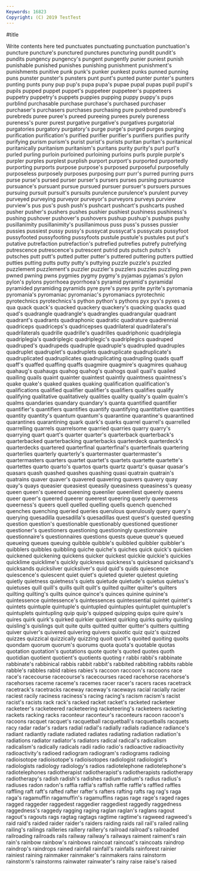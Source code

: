```yaml
---
Keywords: 16823
Copyright: (C) 2019 TestTest
---
```


#title

Write contents here
ted punctuates punctuating punctuation punctuation's puncture puncture's punctured punctures puncturing
pundit pundit's pundits pungency pungency's pungent pungently punier puniest punish
punishable punished punishes punishing punishment punishment's punishments punitive punk punk's
punker punkest punks punned punning puns punster punster's punsters punt
punt's punted punter punter's punters punting punts puny pup pup's
pupa pupa's pupae pupal pupas pupil pupil's pupils pupped puppet
puppet's puppeteer puppeteer's puppeteers puppetry puppetry's puppets puppies pupping puppy
puppy's pups purblind purchasable purchase purchase's purchased purchaser purchaser's purchasers
purchases purchasing pure purebred purebred's purebreds puree puree's pureed pureeing
purees purely pureness pureness's purer purest purgative purgative's purgatives purgatorial
purgatories purgatory purgatory's purge purge's purged purges purging purification purification's
purified purifier purifier's purifiers purifies purify purifying purism purism's purist
purist's purists puritan puritan's puritanical puritanically puritanism puritanism's puritans purity
purity's purl purl's purled purling purloin purloined purloining purloins purls
purple purple's purpler purples purplest purplish purport purport's purported purportedly
purporting purports purpose purpose's purposed purposeful purposefully purposeless purposely purposes
purposing purr purr's purred purring purrs purse purse's pursed purser
purser's pursers purses pursing pursuance pursuance's pursuant pursue pursued pursuer
pursuer's pursuers pursues pursuing pursuit pursuit's pursuits purulence purulence's purulent
purvey purveyed purveying purveyor purveyor's purveyors purveys purview purview's pus
pus's push push's pushcart pushcart's pushcarts pushed pusher pusher's pushers
pushes pushier pushiest pushiness pushiness's pushing pushover pushover's pushovers pushup
pushup's pushups pushy pusillanimity pusillanimity's pusillanimous puss puss's pusses pussier
pussies pussiest pussy pussy's pussycat pussycat's pussycats pussyfoot pussyfooted pussyfooting
pussyfoots pustule pustule's pustules put put's putative putrefaction putrefaction's putrefied
putrefies putrefy putrefying putrescence putrescence's putrescent putrid puts putsch putsch's
putsches putt putt's putted putter putter's puttered puttering putters puttied
putties putting putts putty putty's puttying puzzle puzzle's puzzled puzzlement
puzzlement's puzzler puzzler's puzzlers puzzles puzzling pwn pwned pwning pwns
pygmies pygmy pygmy's pyjamas pyjamas's pylon pylon's pylons pyorrhoea pyorrhoea's
pyramid pyramid's pyramidal pyramided pyramiding pyramids pyre pyre's pyres pyrite
pyrite's pyromania pyromania's pyromaniac pyromaniac's pyromaniacs pyrotechnic pyrotechnics pyrotechnics's python
python's pythons pyx pyx's pyxes q qua quack quack's quacked
quackery quackery's quacking quacks quad quad's quadrangle quadrangle's quadrangles quadrangular
quadrant quadrant's quadrants quadraphonic quadratic quadrature quadrennial quadriceps quadriceps's quadricepses
quadrilateral quadrilateral's quadrilaterals quadrille quadrille's quadrilles quadriphonic quadriplegia quadriplegia's quadriplegic
quadriplegic's quadriplegics quadruped quadruped's quadrupeds quadruple quadruple's quadrupled quadruples quadruplet
quadruplet's quadruplets quadruplicate quadruplicate's quadruplicated quadruplicates quadruplicating quadrupling quads quaff
quaff's quaffed quaffing quaffs quagmire quagmire's quagmires quahaug quahaug's quahaugs
quahog quahog's quahogs quail quail's quailed quailing quails quaint quainter
quaintest quaintly quaintness quaintness's quake quake's quaked quakes quaking qualification
qualification's qualifications qualified qualifier qualifier's qualifiers qualifies qualify qualifying qualitative
qualitatively qualities quality quality's qualm qualm's qualms quandaries quandary quandary's
quanta quantified quantifier quantifier's quantifiers quantifies quantify quantifying quantitative quantities
quantity quantity's quantum quantum's quarantine quarantine's quarantined quarantines quarantining quark
quark's quarks quarrel quarrel's quarrelled quarrelling quarrels quarrelsome quarried quarries
quarry quarry's quarrying quart quart's quarter quarter's quarterback quarterback's quarterbacked
quarterbacking quarterbacks quarterdeck quarterdeck's quarterdecks quartered quarterfinal quarterfinal's quarterfinals quartering
quarterlies quarterly quarterly's quartermaster quartermaster's quartermasters quarters quartet quartet's quartets
quartette quartette's quartettes quarto quarto's quartos quarts quartz quartz's quasar
quasar's quasars quash quashed quashes quashing quasi quatrain quatrain's quatrains
quaver quaver's quavered quavering quavers quavery quay quay's quays queasier
queasiest queasily queasiness queasiness's queasy queen queen's queened queening queenlier
queenliest queenly queens queer queer's queered queerer queerest queering queerly
queerness queerness's queers quell quelled quelling quells quench quenched quenches
quenching queried queries querulous querulously query query's querying quesadilla quesadilla's
quesadillas quest quest's quested questing question question's questionable questionably questioned
questioner questioner's questioners questioning questioningly questionnaire questionnaire's questionnaires questions quests
queue queue's queued queueing queues queuing quibble quibble's quibbled quibbler
quibbler's quibblers quibbles quibbling quiche quiche's quiches quick quick's quicken
quickened quickening quickens quicker quickest quickie quickie's quickies quicklime quicklime's
quickly quickness quickness's quicksand quicksand's quicksands quicksilver quicksilver's quid quid's
quids quiescence quiescence's quiescent quiet quiet's quieted quieter quietest quieting
quietly quietness quietness's quiets quietude quietude's quietus quietus's quietuses quill
quill's quills quilt quilt's quilted quilter quilter's quilters quilting quilting's
quilts quince quince's quinces quinine quinine's quintessence quintessence's quintessences quintessential
quintet quintet's quintets quintuple quintuple's quintupled quintuples quintuplet quintuplet's quintuplets
quintupling quip quip's quipped quipping quips quire quire's quires quirk
quirk's quirked quirkier quirkiest quirking quirks quirky quisling quisling's quislings
quit quite quits quitted quitter quitter's quitters quitting quiver quiver's
quivered quivering quivers quixotic quiz quiz's quizzed quizzes quizzical quizzically
quizzing quoit quoit's quoited quoiting quoits quondam quorum quorum's quorums
quota quota's quotable quotas quotation quotation's quotations quote quote's quoted
quotes quoth quotidian quotient quotient's quotients quoting r rabbi rabbi's
rabbinate rabbinate's rabbinical rabbis rabbit rabbit's rabbited rabbiting rabbits rabble
rabble's rabbles rabid rabies rabies's raccoon raccoon's raccoons race race's
racecourse racecourse's racecourses raced racehorse racehorse's racehorses raceme raceme's racemes
racer racer's racers races racetrack racetrack's racetracks raceway raceway's raceways
racial racially racier raciest racily raciness raciness's racing racing's racism
racism's racist racist's racists rack rack's racked racket racket's racketed
racketeer racketeer's racketeered racketeering racketeering's racketeers racketing rackets racking racks
raconteur raconteur's raconteurs racoon racoon's racoons racquet racquet's racquetball racquetball's
racquetballs racquets racy radar radar's radars radial radial's radially radials
radiance radiance's radiant radiantly radiate radiated radiates radiating radiation radiation's
radiations radiator radiator's radiators radical radical's radicalism radicalism's radically radicals
radii radio radio's radioactive radioactivity radioactivity's radioed radiogram radiogram's radiograms
radioing radioisotope radioisotope's radioisotopes radiologist radiologist's radiologists radiology radiology's radios
radiotelephone radiotelephone's radiotelephones radiotherapist radiotherapist's radiotherapists radiotherapy radiotherapy's radish radish's
radishes radium radium's radius radius's radiuses radon radon's raffia raffia's
raffish raffle raffle's raffled raffles raffling raft raft's rafted rafter
rafter's rafters rafting rafts rag rag's raga raga's ragamuffin ragamuffin's
ragamuffins ragas rage rage's raged rages ragged raggeder raggedest raggedier
raggediest raggedly raggedness raggedness's raggedy ragging raging raglan raglan's raglans
ragout ragout's ragouts rags ragtag ragtags ragtime ragtime's ragweed ragweed's
raid raid's raided raider raider's raiders raiding raids rail rail's
railed railing railing's railings railleries raillery raillery's railroad railroad's railroaded
railroading railroads rails railway railway's railways raiment raiment's rain rain's
rainbow rainbow's rainbows raincoat raincoat's raincoats raindrop raindrop's raindrops rained
rainfall rainfall's rainfalls rainforest rainier rainiest raining rainmaker rainmaker's rainmakers
rains rainstorm rainstorm's rainstorms rainwater rainwater's rainy raise raise's raised
